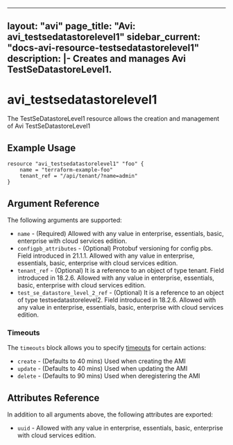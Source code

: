 <!--
    Copyright 2021 VMware, Inc.
    SPDX-License-Identifier: Mozilla Public License 2.0
-->
---
layout: "avi"
page_title: "Avi: avi_testsedatastorelevel1"
sidebar_current: "docs-avi-resource-testsedatastorelevel1"
description: |-
  Creates and manages Avi TestSeDatastoreLevel1.
---

# avi_testsedatastorelevel1

The TestSeDatastoreLevel1 resource allows the creation and management of Avi TestSeDatastoreLevel1

## Example Usage

```hcl
resource "avi_testsedatastorelevel1" "foo" {
    name = "terraform-example-foo"
    tenant_ref = "/api/tenant/?name=admin"
}
```

## Argument Reference

The following arguments are supported:

* `name` - (Required) Allowed with any value in enterprise, essentials, basic, enterprise with cloud services edition.
* `configpb_attributes` - (Optional) Protobuf versioning for config pbs. Field introduced in 21.1.1. Allowed with any value in enterprise, essentials, basic, enterprise with cloud services edition.
* `tenant_ref` - (Optional) It is a reference to an object of type tenant. Field introduced in 18.2.6. Allowed with any value in enterprise, essentials, basic, enterprise with cloud services edition.
* `test_se_datastore_level_2_ref` - (Optional) It is a reference to an object of type testsedatastorelevel2. Field introduced in 18.2.6. Allowed with any value in enterprise, essentials, basic, enterprise with cloud services edition.


### Timeouts

The `timeouts` block allows you to specify [timeouts](https://www.terraform.io/docs/configuration/resources.html#timeouts) for certain actions:

* `create` - (Defaults to 40 mins) Used when creating the AMI
* `update` - (Defaults to 40 mins) Used when updating the AMI
* `delete` - (Defaults to 90 mins) Used when deregistering the AMI

## Attributes Reference

In addition to all arguments above, the following attributes are exported:

* `uuid` -  Allowed with any value in enterprise, essentials, basic, enterprise with cloud services edition.

